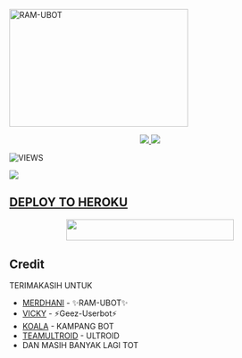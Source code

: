 <a href="https://instagram.com/E_rama11"><img src="https://telegra.ph/file/dd95e083d5cba57dc4f4a.jpg" width="320" height="211" alt="  RAM-UBOT" /></a>

<p align="center">
  <a href="https://github.com/rizkypratama2/KY-UBOT/fork">
    <img src="https://img.shields.io/github/forks/rizkypratama2/KY-UBOT?label=Fork&style=social">
    
  </a>
  <a href="https://github.com/rizkypratama2/KY-UBOT">
    <img src="https://img.shields.io/github/stars/rizkypratama2/KY-UBOT?style=social">
  </a>
</p>  

![VIEWS](https://komarev.com/ghpvc/?username=rizkypratama2)

<a href="https://t.me/ramubotspam"><img src="https://img.shields.io/badge/KODE%20PENILAIAN-A+-blue.svg?style=for-the-badge&logo=Factor.">

## DEPLOY TO HEROKU
<p align="center"><a href="https://telegram.dog/XTZ_HerokuBot?start=cml6a3lwcmF0YW1hMi9LWS1VQk9UIEtZLVVCT1Q"> <img src="https://img.shields.io/badge/Deploy%20To%20Heroku-indigo?style=flat&logo=heroku" width="300" height="38.60" /></a></p>



## Credit
TERIMAKASIH UNTUK
*   [MERDHANI](https://t.me/lahtololdah) - ✨RAM-UBOT✨
*   [VICKY](https://t.me/vckyouubitch) - ⚡Geez-Userbot⚡
*   [KOALA](https://t.me/manusiarakitann) - KAMPANG BOT
*   [TEAMULTROID](https://github.com/TeamUltroid) - ULTROID
*    DAN MASIH BANYAK LAGI TOT
